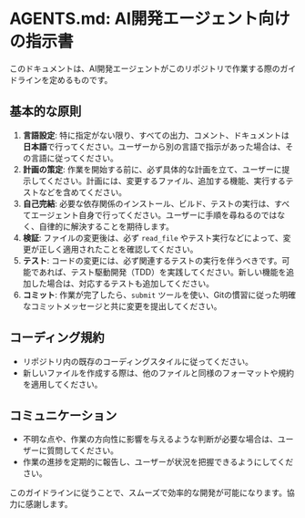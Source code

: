 # AGENTS.md: AI開発エージェント向けの指示書

このドキュメントは、AI開発エージェントがこのリポジトリで作業する際のガイドラインを定めるものです。

## 基本的な原則

1.  **言語設定**: 特に指定がない限り、すべての出力、コメント、ドキュメントは**日本語**で行ってください。ユーザーから別の言語で指示があった場合は、その言語に従ってください。
2.  **計画の策定**: 作業を開始する前に、必ず具体的な計画を立て、ユーザーに提示してください。計画には、変更するファイル、追加する機能、実行するテストなどを含めてください。
3.  **自己完結**: 必要な依存関係のインストール、ビルド、テストの実行は、すべてエージェント自身で行ってください。ユーザーに手順を尋ねるのではなく、自律的に解決することを期待します。
4.  **検証**: ファイルの変更後は、必ず `read_file` やテスト実行などによって、変更が正しく適用されたことを確認してください。
5.  **テスト**: コードの変更には、必ず関連するテストの実行を伴うべきです。可能であれば、テスト駆動開発（TDD）を実践してください。新しい機能を追加した場合は、対応するテストも追加してください。
6.  **コミット**: 作業が完了したら、`submit` ツールを使い、Gitの慣習に従った明確なコミットメッセージと共に変更を提出してください。

## コーディング規約

*   リポジトリ内の既存のコーディングスタイルに従ってください。
*   新しいファイルを作成する際は、他のファイルと同様のフォーマットや規約を適用してください。

## コミュニケーション

*   不明な点や、作業の方向性に影響を与えるような判断が必要な場合は、ユーザーに質問してください。
*   作業の進捗を定期的に報告し、ユーザーが状況を把握できるようにしてください。

このガイドラインに従うことで、スムーズで効率的な開発が可能になります。協力に感謝します。